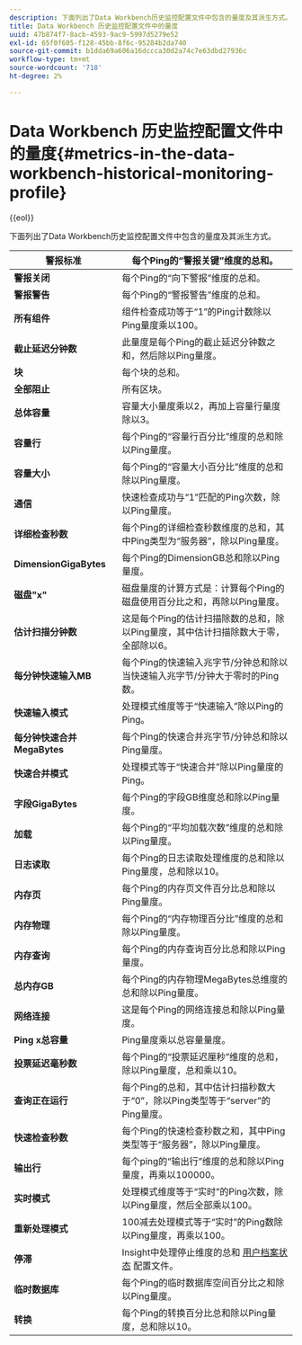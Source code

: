 ```yaml
---
description: 下面列出了Data Workbench历史监控配置文件中包含的量度及其派生方式。
title: Data Workbench 历史监控配置文件中的量度
uuid: 47b874f7-8acb-4593-9ac9-5997d5279e52
exl-id: 65f0f605-f128-45bb-8f6c-95284b2da740
source-git-commit: b1dda69a606a16dccca30d2a74c7e63dbd27936c
workflow-type: tm+mt
source-wordcount: '718'
ht-degree: 2%

---
```


# Data Workbench 历史监控配置文件中的量度{#metrics-in-the-data-workbench-historical-monitoring-profile}

{{eol}}

下面列出了Data Workbench历史监控配置文件中包含的量度及其派生方式。

| **警报标准** | 每个Ping的“警报关键”维度的总和。 |
|---|---|
| **警报关闭** | 每个Ping的“向下警报”维度的总和。 |
| **警报警告** | 每个Ping的“警报警告”维度的总和。 |
| **所有组件** | 组件检查成功等于“1”的Ping计数除以Ping量度乘以100。 |
| **截止延迟分钟数** | 此量度是每个Ping的截止延迟分钟数之和，然后除以Ping量度。 |
| **块** | 每个块的总和。 |
| **全部阻止** | 所有区块。 |
| **总体容量** | 容量大小量度乘以2，再加上容量行量度除以3。 |
| **容量行** | 每个Ping的“容量行百分比”维度的总和除以Ping量度。 |
| **容量大小** | 每个Ping的“容量大小百分比”维度的总和除以Ping量度。 |
| **通信** | 快速检查成功与“1”匹配的Ping次数，除以Ping量度。 |
| **详细检查秒数** | 每个Ping的详细检查秒数维度的总和，其中Ping类型为“服务器”，除以Ping量度。 |
| **DimensionGigaBytes** | 每个Ping的DimensionGB总和除以Ping量度。 |
| **磁盘&quot;x&quot;** | 磁盘量度的计算方式是：计算每个Ping的磁盘使用百分比之和，再除以Ping量度。 |
| **估计扫描分钟数** | 这是每个Ping的估计扫描除数的总和，除以Ping量度，其中估计扫描除数大于零，全部除以6。 |
| **每分钟快速输入MB** | 每个Ping的快速输入兆字节/分钟总和除以当快速输入兆字节/分钟大于零时的Ping数。 |
| **快速输入模式** | 处理模式维度等于“快速输入”除以Ping的Ping。 |
| **每分钟快速合并MegaBytes** | 每个Ping的快速合并兆字节/分钟总和除以Ping量度。 |
| **快速合并模式** | 处理模式等于“快速合并”除以Ping量度的Ping。 |
| **字段GigaBytes** | 每个Ping的字段GB维度总和除以Ping量度。 |
| **加载** | 每个Ping的“平均加载次数”维度的总和除以Ping量度。 |
| **日志读取** | 每个Ping的日志读取处理维度的总和除以Ping量度，总和除以10。 |
| **内存页** | 每个Ping的内存页文件百分比总和除以Ping量度。 |
| **内存物理** | 每个Ping的“内存物理百分比”维度的总和除以Ping量度。 |
| **内存查询** | 每个Ping的内存查询百分比总和除以Ping量度。 |
| **总内存GB** | 每个Ping的内存物理MegaBytes总维度的总和除以Ping量度。 |
| **网络连接** | 这是每个Ping的网络连接总和除以Ping量度。 |
| **Ping x总容量** | Ping量度乘以总容量量度。 |
| **投票延迟毫秒数** | 每个Ping的“投票延迟厘秒”维度的总和，除以Ping量度，总和乘以10。 |
| **查询正在运行** | 每个Ping的总和，其中估计扫描秒数大于“0”，除以Ping类型等于“server”的Ping量度。 |
| **快速检查秒数** | 每个Ping的快速检查秒数之和，其中Ping类型等于“服务器”，除以Ping量度。 |
| **输出行** | 每个ping的“输出行”维度的总和除以Ping量度，再乘以100000。 |
| **实时模式** | 处理模式维度等于“实时”的Ping次数，除以Ping量度，然后全部乘以100。 |
| **重新处理模式** | 100减去处理模式等于“实时”的Ping数除以Ping量度，再乘以100。 |
| **停滞** | Insight中处理停止维度的总和 [用户档案状态](../../../home/monitoring-installation/monitoring-appendix/monitoring-profile-status.md#concept-d4cd7da41c8a42bab4aea25418264e64) 配置文件。 |
| **临时数据库** | 每个Ping的临时数据库空间百分比之和除以Ping量度。 |
| **转换** | 每个Ping的转换百分比总和除以Ping量度，总和除以10。 |
